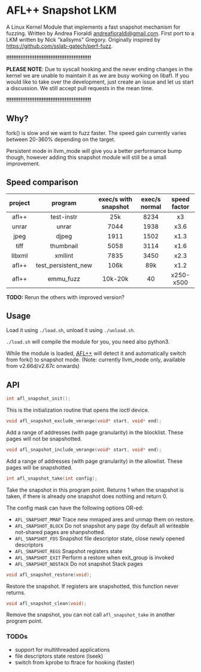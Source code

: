 # AFL++ Snapshot LKM

A Linux Kernel Module that implements a fast snapshot mechanism for fuzzing.
Written by Andrea Fioraldi <andreafioraldi@gmail.com>.
First port to a LKM written by Nick "kallsyms" Gregory.
Originally inspired by https://github.com/sslab-gatech/perf-fuzz.

**!!!!!!!!!!!!!!!!!!!!!!!!!!!!!!!!!!!!!!!!!!!!!!!!**

**PLEASE NOTE**: Due to syscall hooking and the never ending changes in the kernel we are unable to maintain it as we are busy working on libafl. If you would like to take over the development, just create an issue and let us start a discussion. We still accept pull requests in the mean time.

**!!!!!!!!!!!!!!!!!!!!!!!!!!!!!!!!!!!!!!!!!!!!!!!!**

## Why?

fork() is slow and we want to fuzz faster.
The speed gain currently varies between 20-360% depending on the target.

Persistent mode in llvm_mode will give you a better performance bump though,
however adding this snapshot module will still be a small improvement.

## Speed comparison

|project|program|exec/s with snapshot|exec/s normal|speed factor|
|:-----:|:-----:|:------:|:-----:|:----------:|
|afl++|test-instr|25k|8234|x3|
|unrar|unrar|7044|1938|x3.6|
|jpeg|djpeg|1911|1502|x1.3|
|tiff|thumbnail|5058|3114|x1.6|
|libxml|xmllint|7835|3450|x2.3|
|afl++|test_persistent_new|106k|89k|x1.2|
|afl++|emmu_fuzz|10k-20k|40|x250-x500|

**TODO:** Rerun the others with improved version?

## Usage

Load it using `./load.sh`, unload it using `./unload.sh`.

`./load.sh` will compile the module for you, you need also python3.

While the module is loaded, [AFL++](https://github.com/AFLplusplus/AFLplusplus)
will detect it and automatically switch from fork() to snapshot mode.
(Note: currently llvm_mode only, available from v2.66d/v2.67c onwards)

## API

```c
int afl_snapshot_init();
```

This is the initialization routine that opens the ioctl device.

```c
void afl_snapshot_exclude_vmrange(void* start, void* end);
```

Add a range of addresses (with page granularity) in the blocklist.
These pages will not be snapshotted.

```c
void afl_snapshot_include_vmrange(void* start, void* end);
```

Add a range of addresses (with page granularity) in the allowlist.
These pages will be snapshotted.

```c
int afl_snapshot_take(int config);
```

Take the snapshot in this program point. Returns 1 when the snapshot is taken, if there is already one snapshot does nothing and return 0.

The config mask can have the following options OR-ed:

+ `AFL_SNAPSHOT_MMAP` Trace new mmaped ares and unmap them on restore.
+ `AFL_SNAPSHOT_BLOCK` Do not snapshot any page (by default all writeable not-shared pages are shanpshotted.
+ `AFL_SNAPSHOT_FDS` Snapshot file descriptor state, close newly opened descriptors
+ `AFL_SNAPSHOT_REGS` Snapshot registers state
+ `AFL_SNAPSHOT_EXIT` Perform a restore when exit_group is invoked
+ `AFL_SNAPSHOT_NOSTACK` Do not snapshot Stack pages

```c
void afl_snapshot_restore(void);
```

Restore the snapshot. If registers are snapshotted, this function never returns.

```c
void afl_snapshot_clean(void);
```

Remove the snapshot, you can not call `afl_snapshot_take` in another program point.

### TODOs

 + support for multithreaded applications
 + file descriptors state restore (lseek)
 + switch from kprobe to ftrace for hooking (faster)
 
